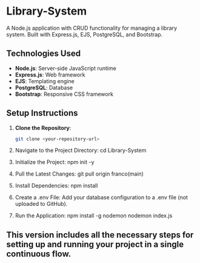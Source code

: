 # Library-System

A Node.js application with CRUD functionality for managing a library system. Built with Express.js, EJS, PostgreSQL, and Bootstrap.

## Technologies Used

- **Node.js**: Server-side JavaScript runtime
- **Express.js**: Web framework
- **EJS**: Templating engine
- **PostgreSQL**: Database
- **Bootstrap**: Responsive CSS framework

## Setup Instructions

1. **Clone the Repository**:
   ```bash
   git clone <your-repository-url>

2. Navigate to the Project Directory:
cd Library-System

3. Initialize the Project:
npm init -y

4. Pull the Latest Changes:
git pull origin franco(main)

5. Install Dependencies:
npm install

6. Create a .env File: Add your database configuration to a .env file (not uploaded to GitHub).

7. Run the Application:
npm install -g nodemon
nodemon index.js



## This version includes all the necessary steps for setting up and running your project in a single continuous flow.
